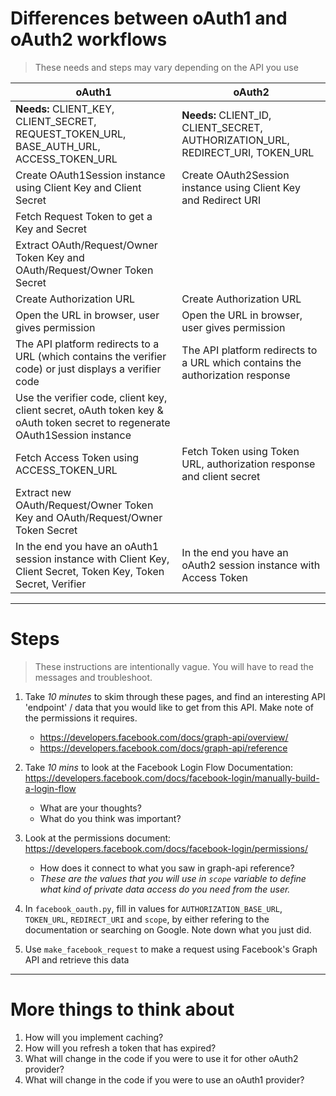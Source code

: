 # Differences between oAuth1 and oAuth2 workflows

> These needs and steps may vary depending on the API you use

| oAuth1        | oAuth2       |
| ------------- | ------------ |
| **Needs:** CLIENT_KEY, CLIENT_SECRET, REQUEST_TOKEN_URL, BASE_AUTH_URL, ACCESS_TOKEN_URL | **Needs:** CLIENT_ID, CLIENT_SECRET, AUTHORIZATION_URL, REDIRECT_URI, TOKEN_URL |
| Create OAuth1Session instance using Client Key and Client Secret | Create OAuth2Session instance using Client Key and Redirect URI |
| Fetch Request Token to get a Key and Secret | |
| Extract OAuth/Request/Owner Token Key and OAuth/Request/Owner Token Secret | |
| Create Authorization URL | Create Authorization URL |
| Open the URL in browser, user gives permission | Open the URL in browser, user gives permission
| The API platform redirects to a URL (which contains the verifier code) or just displays a verifier code | The API platform redirects to a URL which contains the authorization response |
| Use the verifier code, client key, client secret, oAuth token key & oAuth token secret to regenerate OAuth1Session instance | |
| Fetch Access Token using ACCESS_TOKEN_URL | Fetch Token using Token URL, authorization response and client secret |
| Extract new OAuth/Request/Owner Token Key and OAuth/Request/Owner Token Secret | |
| In the end you have an oAuth1 session instance with Client Key, Client Secret, Token Key, Token Secret, Verifier | In the end you have an oAuth2 session instance with Access Token |

---

# Steps
> These instructions are intentionally vague. You will have to read the messages and troubleshoot.

1. Take *10 minutes* to skim through these pages, and find an interesting API 'endpoint' / data that you would like to get from this API. Make note of the permissions it requires.
    - https://developers.facebook.com/docs/graph-api/overview/
    - https://developers.facebook.com/docs/graph-api/reference

1. Take *10 mins* to look at the Facebook Login Flow Documentation:  https://developers.facebook.com/docs/facebook-login/manually-build-a-login-flow
    - What are your thoughts?
    - What do you think was important?

1. Look at the permissions document: https://developers.facebook.com/docs/facebook-login/permissions/
    - How does it connect to what you saw in graph-api reference?
    - *These are the values that you will use in `scope` variable to define what kind of private data access do you need from the user.*

1. In `facebook_oauth.py`, fill in values for `AUTHORIZATION_BASE_URL`, `TOKEN_URL`, `REDIRECT_URI` and `scope`, by either refering to the documentation or searching on Google. Note down what you just did.

1. Use `make_facebook_request` to make a request using Facebook's Graph API and retrieve this data

---

# More things to think about

1. How will you implement caching?
1. How will you refresh a token that has expired?
1. What will change in the code if you were to use it for other oAuth2 provider?
1. What will change in the code if you were to use an oAuth1 provider?
